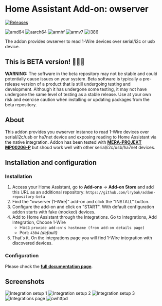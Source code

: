 # Home Assistant Add-on: owserver

[![Releases][version]][releases]

![amd64][amd64-shield]
![aarch64][aarch64-shield]
![armhf][armhf-shield]
![armv7][armv7-shield]
![i386][i386-shield]

The addon provides owserver to read 1-Wire devices over serial/i2c or usb device.

## This is BETA version! 🔧🔧🔧
**WARNING:** The software in the beta repository may not be stable and could potentially cause issues on your system. Beta software is typically a pre-release version of a product that is still undergoing testing and development. Although it has undergone some testing, it may not have undergone the same level of testing as a stable release. Use at your own risk and exercise caution when installing or updating packages from the beta repository.

## About

This addon provides you owserver instance to read 1-Wire devices over serial/i2c/usb or ha7net device and exposing reading to Home Assistant via the native integration. Addon has been tested with **[MERA-PROJEKT MP00206-P](http://www.meraprojekt.com.pl/mp00206-p.html)** but shoud work well with other serial/i2c/usb/ha7net devices.

## Installation and configuration

### Installation

1. Access your Home Assistant, go to **Add-ons** -> **Add-on Store** and add this URL as an additional repository: 
`https://github.com/lrybak/addon-repository-beta`
1. Find the "owserver (1-Wire)" add-on and click the "INSTALL" button.
1. Configure the add-on and click on "START". With default configuration addon starts with fake (mocked) devices.
1. Add to Home Assistant through the Integrations. Go to Integrations, Add Integration, Choose 1-Wire
    - Host: `provide add-on's hostname (from add-on details page)`
    - Port: `4304` _(default)_
1. That's it. On the integrations page you will find 1-Wire integration with discovered devices.

### Configuration
Please check the **[full documentation page](https://github.com/lrybak/hassio-owserver/blob/master/DOCS.md)**.

## Screenshots

![Integration setup 1](https://github.com/lrybak/hassio-owserver/raw/master/images/screenshot_setup1.png)
![Integration setup 2](https://github.com/lrybak/hassio-owserver/raw/master/images/screenshot_setup2.png)
![Integration setup 3](https://github.com/lrybak/hassio-owserver/raw/master/images/screenshot_setup3.jpg)
![Integrations page](https://github.com/lrybak/hassio-owserver/raw/master/images/screenshot_integrations.jpg)
![owhttpd](https://github.com/lrybak/hassio-owserver/raw/master/images/screenshot_owhttpd.jpg)

[version]: https://img.shields.io/badge/version-v0.3.3--rc1-blue.svg
[releases]: https://github.com/lrybak/hassio-owserver/releases
[addons-repository]: https://github.com/lrybak/addon-repository
[addons-repository-beta]: https://github.com/lrybak/addon-repository-beta
[addons-repository-edge]: https://github.com/lrybak/addon-repository-edge

[amd64-shield]: https://img.shields.io/badge/amd64-yes-green.svg
[aarch64-shield]: https://img.shields.io/badge/aarch64-yes-green.svg
[armhf-shield]: https://img.shields.io/badge/armhf-yes-green.svg
[armv7-shield]: https://img.shields.io/badge/armv7-yes-green.svg
[i386-shield]: https://img.shields.io/badge/i386-no-red.svg